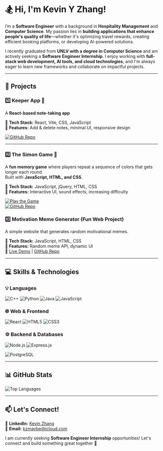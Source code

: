 
<!--
**kzmaybe/kzmaybe** is a ✨ _special_ ✨ repository because its `README.md` (this file) appears on your GitHub profile.
-->

# 🏂  Hi, I'm Kevin Y Zhang!

I’m a **Software Engineer** with a background in **Hospitality Management** and **Computer Science**. My passion lies in **building applications that enhance people's quality of life**—whether it's optimizing travel rewards, creating efficient booking platforms, or developing AI-powered solutions.

I recently graduated from **UNLV with a degree in Computer Science** and am actively seeking a **Software Engineer Internship**. I enjoy working with **full-stack web development, AI tools, and cloud technologies**, and I'm always eager to learn new frameworks and collaborate on impactful projects.

---

## 🔨 Projects
### 1️⃣ Keeper App 📝
A **React-based note-taking app** 

🔹 **Tech Stack:** React, Vite, CSS, JavaScript  
🔹 **Features:** Add & delete notes, minimal UI, responsive design  

[![GitHub Repo](https://img.shields.io/badge/Repo-GitHub-blue)](https://github.com/kzmaybe/Keeper-App)

---

### 2️⃣ The Simon Game 🎵
A **fun memory game** where players repeat a sequence of colors that gets longer each round.  
Built with **JavaScript, HTML, and CSS**.

🔹 **Tech Stack:** JavaScript, jQuery, HTML, CSS  
🔹 **Features:** Interactive UI, sound effects, increasing difficulty  

[![Play the Game](https://img.shields.io/badge/Live-Demo-brightgreen)](https://kzmaybe.github.io/The-Simon-Game/)  
[![GitHub Repo](https://img.shields.io/badge/Repo-GitHub-blue)](https://github.com/kzmaybe/The-Simon-Game)


### 3️⃣ **Motivation Meme Generator (Fun Web Project)**
A simple website that generates random motivational memes.

🔹 **Tech Stack:** JavaScript, HTML, CSS  
🔹 **Features:** Random meme API, dynamic UI  
🔹 [Live Demo](https://kzmaybe.github.io/Motivation-Meme-Website/) | [GitHub Repo](https://github.com/kzmaybe/Motivation-Meme-Website)

---



<!-- ### 4️⃣5️⃣ **BookingHack (Web App & Chrome Extension)**
A **flight and hotel deal finder** that helps users book the cheapest travel using points or cash.

🔹 **Tech Stack:** React, TypeScript, Firebase, API integration  
🔹 **Features:** Travel price tracker, points-to-cash calculator, deal notifications  
🔹 [GitHub Repo](https://github.com/kzmaybe/BookingHack)

--- -->



## 💻 Skills & Technologies

### **💡 Languages**
![C++](https://img.shields.io/badge/C++-00599C?style=flat&logo=c%2B%2B&logoColor=white)
![Python](https://img.shields.io/badge/Python-3776AB?style=flat&logo=python&logoColor=white)
![Java](https://img.shields.io/badge/Java-ED8B00?style=flat&logo=java&logoColor=white)
![JavaScript](https://img.shields.io/badge/JavaScript-F7DF1E?style=flat&logo=javascript&logoColor=black)
<!-- ![TypeScript](https://img.shields.io/badge/TypeScript-3178C6?style=flat&logo=typescript&logoColor=white) -->

### **🌐 Web & Frontend**
![React](https://img.shields.io/badge/React-20232A?style=flat&logo=react&logoColor=61DAFB)
![HTML5](https://img.shields.io/badge/HTML5-E34F26?style=flat&logo=html5&logoColor=white)
![CSS3](https://img.shields.io/badge/CSS3-1572B6?style=flat&logo=css3&logoColor=white)
<!-- ![TailwindCSS](https://img.shields.io/badge/TailwindCSS-06B6D4?style=flat&logo=tailwindcss&logoColor=white) -->

### **⚙️ Backend & Databases**
![Node.js](https://img.shields.io/badge/Node.js-43853D?style=flat&logo=node.js&logoColor=white)
![Express.js](https://img.shields.io/badge/Express.js-000000?style=flat&logo=express&logoColor=white)
<!-- ![MongoDB](https://img.shields.io/badge/MongoDB-4EA94B?style=flat&logo=mongodb&logoColor=white) -->
![PostgreSQL](https://img.shields.io/badge/PostgreSQL-336791?style=flat&logo=postgresql&logoColor=white)

<!-- ### **☁️ Cloud & Tools**
![Git](https://img.shields.io/badge/Git-F05032?style=flat&logo=git&logoColor=white)
![GitHub](https://img.shields.io/badge/GitHub-181717?style=flat&logo=github&logoColor=white)
![Firebase](https://img.shields.io/badge/Firebase-FFCA28?style=flat&logo=firebase&logoColor=black)
![Docker](https://img.shields.io/badge/Docker-2496ED?style=flat&logo=docker&logoColor=white)
![AWS](https://img.shields.io/badge/AWS-FF9900?style=flat&logo=amazonaws&logoColor=black) -->

---

## 📊 GitHub Stats
<!-- ![Kevin's GitHub Stats](https://github-readme-stats.vercel.app/api?username=kzmaybe&show_icons=true&theme=radical)   -->
![Top Languages](https://github-readme-stats.vercel.app/api/top-langs/?username=kzmaybe&layout=compact&theme=radical)

---

## 📫 Let's Connect!

🔹 **LinkedIn:** [Kevin Zhang](https://www.linkedin.com/in/kevin-y-zhang-21623313b/)  
📧 **Email:** kzmaybe@icloud.com 

I am currently seeking **Software Engineer Internship** opportunities! Let's connect and build something great together 🚀


